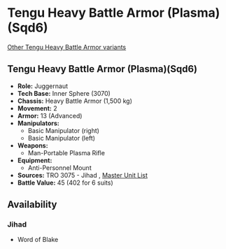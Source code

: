 # Tengu Heavy Battle Armor (Plasma)(Sqd6) 

[Other Tengu Heavy Battle Armor variants](../tengu_heavy_battle_armor.md) 

## Tengu Heavy Battle Armor (Plasma)(Sqd6) 

- **Role:** Juggernaut 
- **Tech Base:** Inner Sphere (3070) 
- **Chassis:** Heavy Battle Armor (1,500 kg) 
- **Movement:** 2 
- **Armor:** 13 (Advanced) 
- **Manipulators:** 
  - Basic Manipulator (right) 
  - Basic Manipulator (left) 
- **Weapons:** 
  - Man-Portable Plasma Rifle 
- **Equipment:** 
  - Anti-Personnel Mount 
- **Sources:** TRO 3075 - Jihad , [Master Unit List](http://masterunitlist.info/Unit/Details/9048) 
- **Battle Value:** 45 (402 for 6 suits) 

## Availability 

### Jihad 

- Word of Blake 

